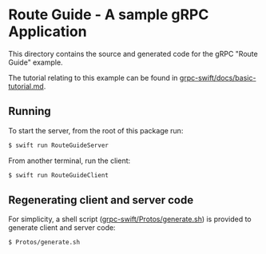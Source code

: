 # Route Guide - A sample gRPC Application

This directory contains the source and generated code for the gRPC "Route Guide"
example.

The tutorial relating to this example can be found in
[grpc-swift/docs/basic-tutorial.md][basic-tutorial].

## Running

To start the server, from the root of this package run:

```sh
$ swift run RouteGuideServer
```

From another terminal, run the client:

```sh
$ swift run RouteGuideClient
```

## Regenerating client and server code

For simplicity, a shell script ([grpc-swift/Protos/generate.sh][run-protoc]) is provided
to generate client and server code:

```sh
$ Protos/generate.sh
```

[basic-tutorial]: ../../../docs/basic-tutorial.md
[run-protoc]: ../../../Protos/generate.sh
